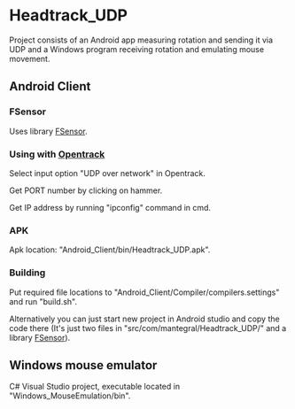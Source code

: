 # Headtrack_UDP
Project consists of an Android app measuring rotation and sending it via UDP and a Windows program receiving rotation and emulating mouse movement.

## Android Client


### FSensor
Uses library [FSensor](https://github.com/KalebKE/FSensor).


### Using with [Opentrack](https://github.com/opentrack/opentrack)
Select input option "UDP over network" in Opentrack. 

Get PORT number by clicking on hammer. 

Get IP address by running "ipconfig" command in cmd.


### APK
Apk location: "Android_Client/bin/Headtrack_UDP.apk".


### Building
Put required file locations to "Android_Client/Compiler/compilers.settings" and run "build.sh".

Alternatively you can just start new project in Android studio and copy the code there (It's just two files in "src/com/mantegral/Headtrack_UDP/" and a library [FSensor](https://github.com/KalebKE/FSensor)).

## Windows mouse emulator
C# Visual Studio project, executable located in "Windows_MouseEmulation/bin".